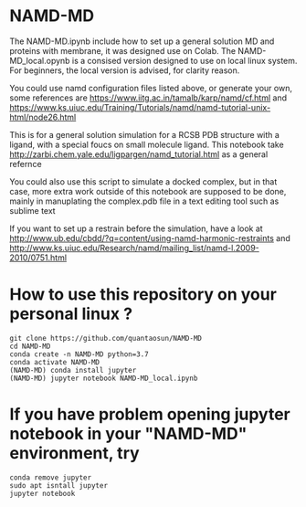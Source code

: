 # NAMD-MD

The NAMD-MD.ipynb include how to set up a general solution MD and proteins with membrane, it was designed use on Colab.
The NAMD-MD_local.opynb is a consised version designed to use on local linux system. For beginners, the local version is advised, for clarity reason.

You could use namd configuration files listed above, or generate your own, some references are 
https://www.iitg.ac.in/tamalb/karp/namd/cf.html and https://www.ks.uiuc.edu/Training/Tutorials/namd/namd-tutorial-unix-html/node26.html 

This is for a general solution simulation for a RCSB PDB structure with a ligand, with a special foucs on small molecule ligand.
This notebook take http://zarbi.chem.yale.edu/ligpargen/namd_tutorial.html as a general refernce

You could also use this script to simulate a docked complex, but in that case, more extra work outside of this notebook are supposed to be done, mainly in manuplating the complex.pdb file in a text editing tool such as sublime text

If you want to set up a restrain before the simulation, have a look at http://www.ub.edu/cbdd/?q=content/using-namd-harmonic-restraints
and http://www.ks.uiuc.edu/Research/namd/mailing_list/namd-l.2009-2010/0751.html 

# How to use this repository on your personal linux ?

```
git clone https://github.com/quantaosun/NAMD-MD
cd NAMD-MD
conda create -n NAMD-MD python=3.7
conda activate NAMD-MD
(NAMD-MD) conda install jupyter
(NAMD-MD) jupyter notebook NAMD-MD_local.ipynb
```

# If you have problem opening jupyter notebook in your "NAMD-MD" environment, try
```
conda remove jupyter
sudo apt isntall jupyter
jupyter notebook
```

